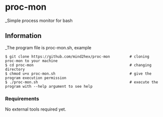 # proc-mon
_Simple process monitor for bash

## Information
_The program file is proc-mon.sh, example
```
$ git clone https://github.com/mind2hex/proc-mon         # cloning proc-mon to your machine
$ cd proc-mon                                            # changing directory
$ chmod u+x proc-mon.sh                                  # give the program execution permission
$ ./proc-mon.sh                                          # execute the program with --help argument to see help
```
### Requirements
No external tools required yet.

